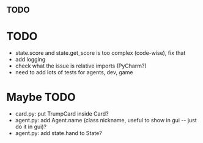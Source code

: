 TODO
----

# TODO
- state.score and state.get_score is too complex 
(code-wise), fix that
- add logging
- check what the issue is relative imports (PyCharm?)
- need to add lots of tests for agents, dev, game

# Maybe TODO
- card.py: put TrumpCard inside Card?
- agent.py: add Agent.name (class nickname, useful 
to show in gui -- just do it in gui)?
- agent.py: add state.hand to State?
